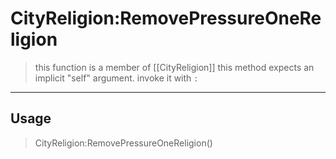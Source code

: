 # CityReligion:RemovePressureOneReligion
> this function is a member of [[CityReligion]]
> this method expects an implicit "self" argument. invoke it with `:`
-----
## Usage
> CityReligion:RemovePressureOneReligion()
